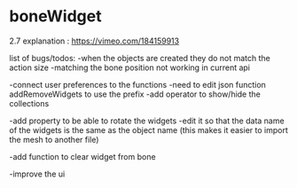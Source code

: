 # boneWidget

2.7 explanation : https://vimeo.com/184159913

list of bugs/todos:
-when the objects are created they do not match the action size
-matching the bone position not working in current api

-connect user preferences to the functions
  -need to edit json function addRemoveWidgets to use the prefix
-add operator to show/hide the collections

-add property to be able to rotate the widgets
-edit it so that the data name of the widgets is the same as the object name
(this makes it easier to import the mesh to another file)

-add function to clear widget from bone

-improve the ui
